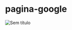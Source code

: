# pagina-google
![Sem título](https://user-images.githubusercontent.com/103156674/211860848-ef126921-58d1-43de-aa13-4e127d7f572e.png)
